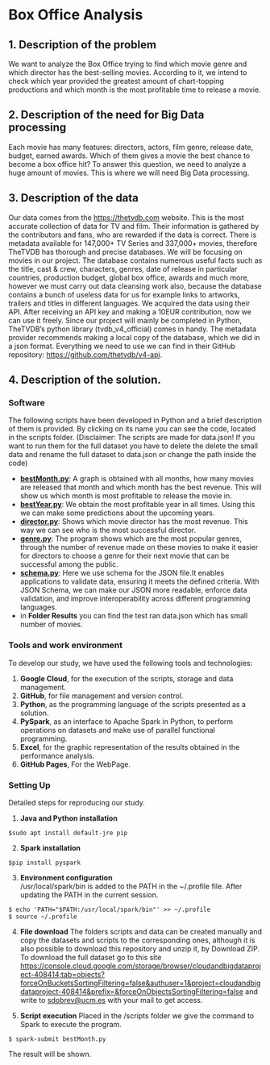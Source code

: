 # Box Office Analysis

## 1. Description of the problem  
We want to analyze the Box Office trying to find which movie genre and which director has the best-selling movies. According to it, we intend to check which year provided the greatest amount of chart-topping productions and which month is the most profitable time to release a movie.

## 2. Description of the need for Big Data processing  
Each movie has many features: directors, actors, film genre, release date, budget, earned awards. Which of them gives a movie the best chance to become a box office hit?  To answer this question, we need to analyze a huge amount of movies. This is where we will need Big  Data processing.

## 3. Description of the data  
Our data comes from the https://thetvdb.com website. This is the most accurate collection of data for TV and film. Their information is gathered by the contributors and fans, who are rewarded if the data is correct. There is metadata available for 147,000+ TV Series and 337,000+ movies, therefore TheTVDB has thorough and precise databases.
We will be focusing on movies in our project. The database contains numerous useful facts such as the title, cast & crew, characters, genres, date of release in particular countries, production budget, global box office, awards and much more, however we must carry out data cleansing work also, because the database contains a bunch of useless data for us for example links to artworks, trailers and titles in different languages.
We acquired the data using their API. After receiving an API key and making a 10EUR contribution, now we can use it freely. Since our project will mainly be completed in Python, TheTVDB’s python library (tvdb_v4_official) comes in handy. The metadata provider recommends making a local copy of the database, which we did in a json format. Everything we need to use we can find in their GitHub repository: https://github.com/thetvdb/v4-api. 

## 4. Description of the solution.
### Software
The following scripts have been developed in Python and a brief description of them is provided. By clicking on its name you can see the code, located in the scripts folder. (Disclaimer: The scripts are made for data.json! If you want to run them for the full dataset you have to delete the delete the small data and rename the full dataset to data.json or change the path inside the code)
- [**bestMonth.py**](/scripts/bestMonth.py): A graph is obtained with all months, how many movies are released that month and which month has the best revenue. This will show us which month is most profitable to release the movie in.
- [**bestYear.py**](/scripts/bestYear.py): We obtain the most profitable year in all times. Using this we can make some predictions about the upcoming years.
- [**director.py**](/scripts/director.py): Shows which movie director has the most revenue. This way we can see who is the most successful director.
- [**genre.py**](/scripts/genre.py): The program shows which are the most popular genres, through the number of revenue made on these movies to make it easier for directors to choose a genre for their next movie that can be successful among the public.
- [**schema.py**](/scripts/schema.py): Here we use schema for the JSON file.It enables applications to validate data, ensuring it meets the defined criteria. With JSON Schema, we can make our JSON more readable, enforce data validation, and improve interoperability across different programming languages.
- in **Folder Results** you can find the test ran data.json which has small number of movies.
### Tools and work environment
To develop our study, we have used the following tools and technologies:
1. **Google Cloud**, for the execution of the scripts, storage and data management.
2. **GitHub**, for file management and version control.
3. **Python**, as the programming language of the scripts presented as a solution.
4. **PySpark**, as an interface to Apache Spark in Python, to perform operations on datasets and make use of parallel functional programming.
5. **Excel**, for the graphic representation of the results obtained in the performance analysis.
6. **GitHub Pages**, For the WebPage.

### Setting Up
Detailed steps for reproducing our study.
1. **Java and Python installation**<br />
```
$sudo apt install default-jre pip
```
2. **Spark installation**
```
$pip install pyspark
```
3. **Environment configuration** <br />
/usr/local/spark/bin is added to the PATH in the ~/.profile file. After updating the PATH in the current session.
```
$ echo 'PATH="$PATH:/usr/local/spark/bin"' >> ~/.profile
$ source ~/.profile
```
4. **File download**
The folders scripts and data can be created manually and copy the datasets and scripts to the corresponding ones, although it is also possible to download this repository and unzip it, by Download ZIP. 
To download the full dataset go to this site https://console.cloud.google.com/storage/browser/cloudandbigdataproject-408414;tab=objects?forceOnBucketsSortingFiltering=false&authuser=1&project=cloudandbigdataproject-408414&prefix=&forceOnObjectsSortingFiltering=false and write to sdobrev@ucm.es with your mail to get access.

5. **Script execution**
Placed in the /scripts folder we give the command to Spark to execute the program.
```
$ spark-submit bestMonth.py
```
The result will be shown.
